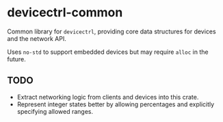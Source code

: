 # devicectrl-common

Common library for `devicectrl`, providing core data structures for devices and the network API.

Uses `no-std` to support embedded devices but may require `alloc` in the future.

## TODO

- Extract networking logic from clients and devices into this crate.
- Represent integer states better by allowing percentages and explicitly specifying allowed ranges.
